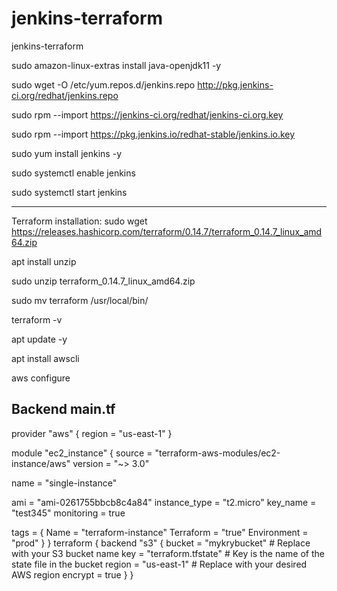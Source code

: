 # jenkins-terraform
jenkins-terraform

sudo amazon-linux-extras install java-openjdk11 -y

sudo wget -O /etc/yum.repos.d/jenkins.repo http://pkg.jenkins-ci.org/redhat/jenkins.repo

sudo rpm --import https://jenkins-ci.org/redhat/jenkins-ci.org.key

sudo rpm --import https://pkg.jenkins.io/redhat-stable/jenkins.io.key 

sudo yum install jenkins -y

sudo systemctl enable jenkins

sudo systemctl start jenkins


---------------------------------------------------

Terraform installation:
sudo wget https://releases.hashicorp.com/terraform/0.14.7/terraform_0.14.7_linux_amd64.zip

apt install unzip

sudo unzip terraform_0.14.7_linux_amd64.zip

sudo mv terraform /usr/local/bin/

terraform -v   

apt update -y

apt install awscli

aws configure



Backend main.tf
-------------------


provider "aws" {
  region     = "us-east-1"
}

module "ec2_instance" {
  source  = "terraform-aws-modules/ec2-instance/aws"
  version = "~> 3.0"

  name = "single-instance"

  ami                    = "ami-0261755bbcb8c4a84"
  instance_type          = "t2.micro"
  key_name               = "test345"
  monitoring             = true
  
  tags = {
    Name = "terraform-instance"
    Terraform   = "true"
    Environment = "prod"
  }
}
terraform {
  backend "s3" {
    bucket         = "mykrybucket" # Replace with your S3 bucket name
    key            = "terraform.tfstate" # Key is the name of the state file in the bucket
    region         = "us-east-1" # Replace with your desired AWS region
    encrypt        = true
  }
}
